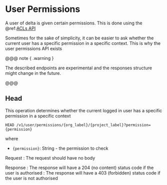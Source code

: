 
# User Permissions

A user of delta is given certain permissions. This is done using the @ref:[ACLs API](acls-api.md) 

Sometimes for the sake of simplicity, it can be easier to ask whether the current user has a specific permission in a specific context. This is why the user permissions API exists

@@@ note { .warning }

The described endpoints are experimental and the responses structure might change in the future.

@@@

## Head

This operation determines whether the current logged in user has a specific permission in a specific context

```
HEAD /v1/user/permissions/{org_label}/{project_label}?permission={permission}
```

where
- `{permission}`: String - the permission to check

Request
: The request should have no body

Response
: The response will have a 204 (no content) status code if the user is authorised
: The response will have a 403 (forbidden) status code if the user is not authorised
